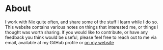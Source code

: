 # About

I work with Nix quite often, and share some of the stuff I learn while I do so. This website contains various notes
on things that interested me, or things I thought was worth sharing. If you would like to contribute, or have any feedback
you think would be useful, please feel free to reach out to me via email, available at my GitHub profile or
[on my website](https://notashelf.dev)
